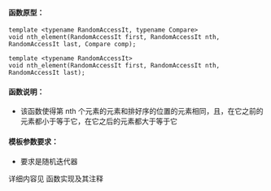 
#### 函数原型：
```
template <typename RandomAccessIt, typename Compare>
void nth_element(RandomAccessIt first, RandomAccessIt nth, RandomAccessIt last, Compare comp);

template <typename RandomAccessIt>
void nth_element(RandomAccessIt first, RandomAccessIt nth, RandomAccessIt last);
```

#### 函数说明：
* 该函数使得第 nth 个元素的元素和排好序的位置的元素相同，且，在它之前的元素都小于等于它，在它之后的元素都大于等于它

#### 模板参数要求：
* 要求是随机迭代器

详细内容见 函数实现及其注释

